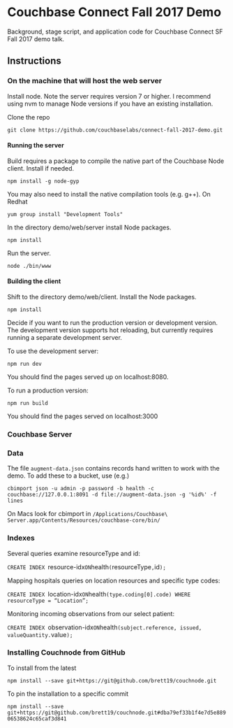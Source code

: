 # Couchbase Connect Fall 2017 Demo

Background, stage script, and application code for Couchbase Connect SF Fall 2017 demo talk.

## Instructions

### On the machine that will host the web server

Install node.  Note the server requires version 7 or higher.  I recommend using nvm to manage Node versions if you have an existing installation.

Clone the repo

`git clone https://github.com/couchbaselabs/connect-fall-2017-demo.git`

#### Running the server

Build requires a package to compile the native part of the Couchbase Node client.  Install if needed.

`npm install -g node-gyp`

You may also need to install the native compilation tools (e.g. g++).  On Redhat

`yum group install "Development Tools"`

In the directory demo/web/server install Node packages.

`npm install`

Run the server.

`node ./bin/www`

#### Building the client

Shift to the directory demo/web/client.  Install the Node packages.

`npm install`

Decide if you want to run the production version or development version.  The development version supports hot
reloading, but currently requires running a separate development server.

To use the development server:

`npm run dev`

You should find the pages served up on localhost:8080.

To run a production version:

`npm run build`

You should find the pages served on localhost:3000

### Couchbase Server

### Data

The file `augment-data.json` contains records hand written to work with the demo.  To add these to a bucket, use (e.g.)

`cbimport json -u admin -p password -b health -c couchbase://127.0.0.1:8091 -d file://augment-data.json -g '%id%' -f lines`

On Macs look for cbimport in `/Applications/Couchbase\ Server.app/Contents/Resources/couchbase-core/bin/`

### Indexes

Several queries examine resourceType and id:

`CREATE INDEX `resource-idx` ON `health`(`resourceType`,`id`);`

Mapping hospitals queries on location resources and specific type codes:

`CREATE INDEX `location-idx` ON `health`(type.coding[0].code) WHERE  resourceType = “Location”;`

Monitoring incoming observations from our select patient:

`CREATE INDEX `observation-idx` ON `health`(subject.reference, issued,  valueQuantity.`value`);`

### Installing Couchnode from GitHub

To install from the latest

`npm install --save git+https://git@github.com/brett19/couchnode.git`

To pin the installation to a specific commit

`npm install --save git+https://git@github.com/brett19/couchnode.git#dba79ef33b1f4e7d5e88906538624c65caf3d841`